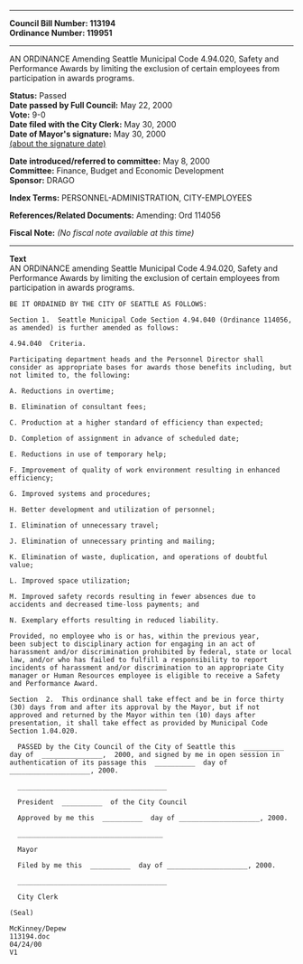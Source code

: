 * * * * *  
  
**Council Bill Number: [](#h0)[](#h2)113194**   
**Ordinance Number: 119951**  
  
* * * * *  
  
AN ORDINANCE Amending Seattle Municipal Code 4.94.020, Safety and Performance Awards by limiting the exclusion of certain employees from participation in awards programs.  
  
**Status:** Passed   
**Date passed by Full Council:** May 22, 2000   
**Vote:** 9-0   
**Date filed with the City Clerk:** May 30, 2000   
**Date of Mayor's signature:** May 30, 2000   
[(about the signature date)](/~public/approvaldate.htm)   
  
  
**Date introduced/referred to committee:** May 8, 2000   
**Committee:** Finance, Budget and Economic Development   
**Sponsor:** DRAGO   
  
**Index Terms:** PERSONNEL-ADMINISTRATION, CITY-EMPLOYEES  
  
**References/Related Documents:** Amending: Ord 114056  
  
**Fiscal Note:** *(No fiscal note available at this time)*  
  
* * * * *  
  
**Text**  
    AN ORDINANCE  amending Seattle Municipal Code 4.94.020, Safety and  
    Performance Awards by limiting the exclusion of certain employees from  
    participation in awards programs.  
  
    BE IT ORDAINED BY THE CITY OF SEATTLE AS FOLLOWS:  
  
    Section 1.  Seattle Municipal Code Section 4.94.040 (Ordinance 114056,  
    as amended) is further amended as follows:  
  
    4.94.040  Criteria.  
  
    Participating department heads and the Personnel Director shall  
    consider as appropriate bases for awards those benefits including, but  
    not limited to, the following:  
  
    A. Reductions in overtime;  
  
    B. Elimination of consultant fees;  
  
    C. Production at a higher standard of efficiency than expected;  
  
    D. Completion of assignment in advance of scheduled date;  
  
    E. Reductions in use of temporary help;  
  
    F. Improvement of quality of work environment resulting in enhanced  
    efficiency;  
  
    G. Improved systems and procedures;  
  
    H. Better development and utilization of personnel;  
  
    I. Elimination of unnecessary travel;  
  
    J. Elimination of unnecessary printing and mailing;  
  
    K. Elimination of waste, duplication, and operations of doubtful  
    value;  
  
    L. Improved space utilization;  
  
    M. Improved safety records resulting in fewer absences due to  
    accidents and decreased time-loss payments; and  
  
    N. Exemplary efforts resulting in reduced liability.  
  
    Provided, no employee who is or has, within the previous year,  
    been subject to disciplinary action for engaging in an act of  
    harassment and/or discrimination prohibited by federal, state or local  
    law, and/or who has failed to fulfill a responsibility to report  
    incidents of harassment and/or discrimination to an appropriate City  
    manager or Human Resources employee is eligible to receive a Safety  
    and Performance Award.  
  
    Section  2.  This ordinance shall take effect and be in force thirty  
    (30) days from and after its approval by the Mayor, but if not  
    approved and returned by the Mayor within ten (10) days after  
    presentation, it shall take effect as provided by Municipal Code  
    Section 1.04.020.  
  
      PASSED by the City Council of the City of Seattle this  __________  
    day of  _______________,  2000, and signed by me in open session in  
    authentication of its passage this  __________  day of  
    ____________________, 2000.  
  
      _____________________________________  
  
      President  __________  of the City Council  
  
      Approved by me this  __________  day of ____________________, 2000.  
  
      ____________________________________  
  
      Mayor  
  
      Filed by me this  __________  day of ____________________, 2000.  
  
      _____________________________________  
  
      City Clerk  
  
    (Seal)  
  
    McKinney/Depew  
    113194.doc  
    04/24/00  
    V1  
